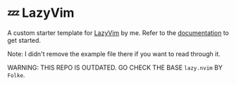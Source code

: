 # 💤 LazyVim

A custom starter template for [LazyVim](https://github.com/LazyVim/LazyVim) by me.
Refer to the [documentation](https://lazyvim.github.io/installation) to get started.

Note: I didn't remove the example file there if you want to read through it.

WARNING: THIS REPO IS OUTDATED. GO CHECK THE BASE `lazy.nvim` BY `Folke`.
